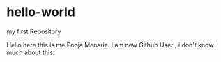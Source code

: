 # hello-world
my first Repository

Hello here this is me Pooja Menaria. I am new Github User , i don't know much about this.
